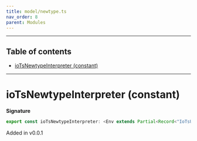 ```yaml
---
title: model/newtype.ts
nav_order: 8
parent: Modules
---
```


---

<h2 class="text-delta">Table of contents</h2>

- [ioTsNewtypeInterpreter (constant)](#iotsnewtypeinterpreter-constant)

---

# ioTsNewtypeInterpreter (constant)

**Signature**

```ts
export const ioTsNewtypeInterpreter: <Env extends Partial<Record<"IoTsURI", any>>>() => ModelAlgebraNewtype2<"IoTsURI", Env> = ...
```

Added in v0.0.1
